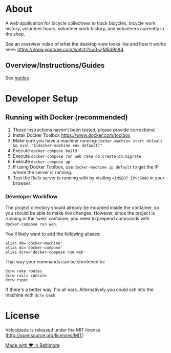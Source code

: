 # About
A web application for bicycle collectives to track bicycles, bicycle work history, volunteer hours, volunteer work history, and volunteers currently in the shop.

See an overview video of what the desktop view looks like and how it works here: https://www.youtube.com/watch?v=0-JjM6d9nK4.

## Overview/Instructions/Guides

See [guides](doc/guides.md)

# Developer Setup

## Running with Docker (recommended)

1. These instructions haven't been tested, please provide corrections!
1. Install Docker Toolbox <https://www.docker.com/toolbox>
1. Make sure you have a machine running: `docker-machine start default && eval "$(docker-machine env default)"`
1. Execute `docker-compose build`
1. Execute `docker-compose run web rake db:create db:migrate`
1. Execute `docker-compose up`
1. If using Docker Toolbox, use `docker-machine ip default` to get the IP where the server is running.
1. Test the Rails server is running with by visiting `<INSERT IP>:8080` in your browser.

### Developer Workflow
The project directory should already be mounted inside the container, so you should be able to make live changes. However, since the project is running in the 'web' container, you need to prepend commands with `docker-compose run web`.

You'll likely want to add the following aliases:
```
alias dm='docker-machine'
alias dc='docker-compose'
alias dcrw='docker-compose run web'
```

That way your commands can be shortened to:
```
dcrw rake routes
dcrw rails console
dcrw rspec
```
If there's a better way, I'm all ears. Alternatively you could ssh into the machine with `dcrw bash`.

# License
Velocipede is released under the MIT license (http://opensource.org/licenses/MIT)

<a href="http://madewithloveinbaltimore.org">Made with &hearts; in Baltimore</a>
